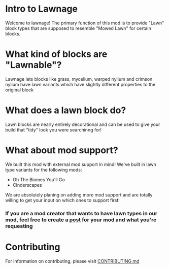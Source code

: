 # Intro to Lawnage
Welcome to lawnage! The primary function of this mod is to provide "Lawn" block types that are supposed to resemble "Mowed Lawn" for certain blocks.

# What kind of blocks are "Lawnable"?
Lawnage lets blocks like grass, mycelium, warped nylium and crimson nylium have lawn variants which have slightly different properties to the original block

# What does a lawn block do?
Lawn blocks are nearly entirely decorational and can be used to give your build that "tidy" look you were searchinng for!

# What about mod support?
We built this mod with external mod support in mind! We've built in lawn type variants for the following mods:
- Oh The Biomes You'll Go
- Cinderscapes

We are absolutely planing on adding more mod support and are totally willing to get your input on which ones to support first!

### If you are a mod creator that wants to have lawn types in our mod, feel free to create a [post](https://github.com/Redd56/Lawnage/issues) for your mod and what you're requesting

# Contributing
For information on contributing, please visit [CONTRIBUTING.md](https://github.com/Redd56/Lawnage/blob/master/CONTRIBUTING)


